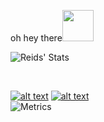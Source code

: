 
oh hey there<img src="https://media.giphy.com/media/10Mgxh2ctqqz9m/giphy.gif" width="50" height="50">

![Reids' Stats](https://github-readme-stats.vercel.app/api?username=efforddev&theme=radical&show_icons=true&count_private=true)

<br />

<a href="https://www.linkedin.com/in/reid-efford-359807a7/"> ![alt text](https://img.shields.io/badge/-LinkedIn-0e76a8?style=plastic&logo=linkedIn)</a>
<a href="https://www.instagram.com/reid.speed/">![alt text](https://img.shields.io/badge/-Instagram-833AB4?style=plastic&logo=Instagram)</a>                                                              
![Metrics](https://metrics.lecoq.io/effordDev?template=classic&languages=1&lines=1&activity=1&repositories=1&isocalendar=1&repositories=100&repositories.batch=100&repositories.forks=false&repositories.affiliations=owner&isocalendar.duration=half-year&languages.limit=8&languages.sections=most-used&languages.colors=github&languages.threshold=0%25&languages.indepth=false&languages.analysis.timeout=15&languages.categories=markup%2C%20programming&languages.recent.categories=markup%2C%20programming&languages.recent.load=300&languages.recent.days=14&activity.limit=5&activity.load=300&activity.days=14&activity.filter=all&activity.visibility=all&activity.timestamps=false&config.timezone=America%2FNew_York)





